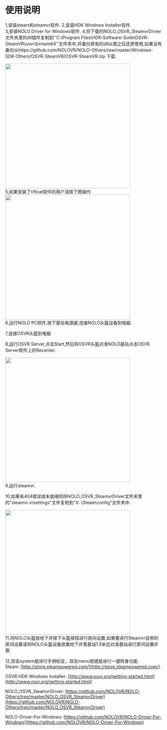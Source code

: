 # 使用说明  
1,安装steam和steamvr软件.
2,安装HDK Windows Installer软件.  
3,安装NOLO Driver for Windows软件.
4,将下载的NOLO_OSVR_SteamvrDriver文件夹里的dll插件复制到''C:\Program Files\HDK-Software-Suite\OSVR-SteamVR\osvr\bin\win64''文件夹中,并备份原有的dll以便之后还原使用,如果没有备份从https://github.com/NOLOVR/NOLO-Others/raw/master/Windows-SDK-Others/OSVR-SteamVR/OSVR-SteamVR.zip 下载.  
<div><img width=400 heigh=200 src="https://github.com/NOLOVR/NOLO-Others/blob/master/Windows-SDK-Others/picture/15.jpg"/></div>
5,如果安装了riftcat软件的用户请按下图操作.
<div><img width=400 heigh=200 src="https://github.com/NOLOVR/NOLO-Others/blob/master/Windows-SDK-Others/picture/14.jpg"/></div>
6,运行NOLO PC软件,按下基站电源键,连接NOLO头盔设备到电脑.   

7,连接OSVR头盔到电脑  

8,运行OSVR Server,点击Start,然后将OSVR头盔对准NOLO基站点击OSVR Server软件上的Recenter.
<div><img width=400 heigh=200 src="https://github.com/NOLOVR/NOLO-Others/blob/master/Windows-SDK-Others/picture/16.jpg"/></div>  
9,运行steamvr.  

10,如果有404错误或未就绪则将NOLO_OSVR_SteamvrDriver文件夹里的"steamvr.vrsettings"文件复制到"X: \Steam\config"文件夹中.
<div><img width=400 heigh=200 src="https://github.com/NOLOVR/NOLO-Others/blob/master/Windows-SDK-Others/picture/17.jpg"/></div>  
11,将NOLO头盔放地下并按下头盔按钮进行房间设置,如果要进行Steamvr自带的房间设置请将NOLO头盔设备放置地下并里基站1.5米远对准基站进行房间设置步骤. 

12,双击system是进行手柄标定，双击menu按键是进行一键转身功能.  
Steam: [http://store.steampowered.com/](http://store.steampowered.com/)

OSVR HDK Windows Installer: [http://www.osvr.org/getting-started.html](http://www.osvr.org/getting-started.html)

NOLO_OSVR_SteamvrDriver: [https://github.com/NOLOVR/NOLO-Others/tree/master/NOLO_OSVR_SteamvrDriver](https://github.com/NOLOVR/NOLO-Others/tree/master/NOLO_OSVR_SteamvrDriver)

NOLO-Driver-For-Windows: [https://github.com/NOLOVR/NOLO-Driver-For-Windows](https://github.com/NOLOVR/NOLO-Driver-For-Windows)
#
